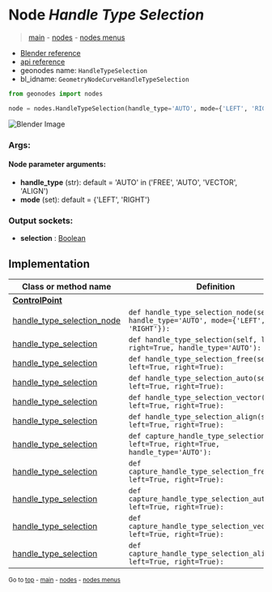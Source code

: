 # Node *Handle Type Selection*

> [main](../index.md) - [nodes](nodes.md) - [nodes menus](nodes_menus.md)

- [Blender reference](https://docs.blender.org/manual/en/latest/modeling/geometry_nodes/curve/handle_type_selection.html)
- [api reference](https://docs.blender.org/api/current/bpy.types.GeometryNodeCurveHandleTypeSelection.html)
- geonodes name: `HandleTypeSelection`
- bl_idname: `GeometryNodeCurveHandleTypeSelection`

```python
from geonodes import nodes

node = nodes.HandleTypeSelection(handle_type='AUTO', mode={'LEFT', 'RIGHT'})
```

![Blender Image](https://docs.blender.org/manual/en/latest/_images/node-types_GeometryNodeCurveHandleTypeSelection.webp)

### Args:

#### Node parameter arguments:

- **handle_type** (str): default = 'AUTO' in ('FREE', 'AUTO', 'VECTOR', 'ALIGN')
- **mode** (set): default = {'LEFT', 'RIGHT'}

### Output sockets:

- **selection** : [Boolean](Boolean.md)

## Implementation

| Class or method name | Definition |
|----------------------|------------|
| **[ControlPoint](ControlPoint.md)** |
| [handle_type_selection_node](ControlPoint.md#handle_type_selection_node) | `def handle_type_selection_node(self, handle_type='AUTO', mode={'LEFT', 'RIGHT'}):` |
| [handle_type_selection](ControlPoint.md#handle_type_selection) | `def handle_type_selection(self, left=True, right=True, handle_type='AUTO'):` |
| [handle_type_selection](ControlPoint.md#handle_type_selection) | `def handle_type_selection_free(self, left=True, right=True):` |
| [handle_type_selection](ControlPoint.md#handle_type_selection) | `def handle_type_selection_auto(self, left=True, right=True):` |
| [handle_type_selection](ControlPoint.md#handle_type_selection) | `def handle_type_selection_vector(self, left=True, right=True):` |
| [handle_type_selection](ControlPoint.md#handle_type_selection) | `def handle_type_selection_align(self, left=True, right=True):` |
| [handle_type_selection](ControlPoint.md#handle_type_selection) | `def capture_handle_type_selection(self, left=True, right=True, handle_type='AUTO'):` |
| [handle_type_selection](ControlPoint.md#handle_type_selection) | `def capture_handle_type_selection_free(self, left=True, right=True):` |
| [handle_type_selection](ControlPoint.md#handle_type_selection) | `def capture_handle_type_selection_auto(self, left=True, right=True):` |
| [handle_type_selection](ControlPoint.md#handle_type_selection) | `def capture_handle_type_selection_vector(self, left=True, right=True):` |
| [handle_type_selection](ControlPoint.md#handle_type_selection) | `def capture_handle_type_selection_align(self, left=True, right=True):` |

<sub>Go to [top](#node-Handle-Type-Selection) - [main](../index.md) - [nodes](nodes.md) - [nodes menus](nodes_menus.md)</sub>


